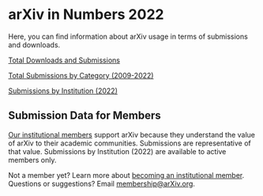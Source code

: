 # arXiv in Numbers 2022

Here, you can find information about arXiv usage in terms of submissions and downloads.

[Total Downloads and Submissions](https://arxiv.org/stats/main)

[Total Submissions by Category (2009-2022)](submission_category_by_year.md)

[Submissions by Institution (2022)](2022_institution_submissions.md)


## Submission Data for Members

[Our institutional members](../../about/ourmembers.md) support arXiv because they understand the value of arXiv to their academic communities. Submissions are representative of that value.
Submissions by Institution (2022) are available to active members only.

Not a member yet? Learn more about [becoming an institutional member](../../about/membership.md). Questions or suggestions? Email [membership@arXiv.org](mailto:membership@arXiv.org).

